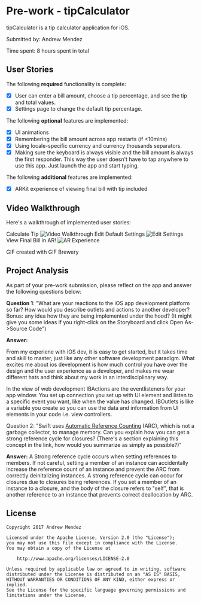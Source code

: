 # Pre-work - tipCalculator

tipCalculator is a tip calculator application for iOS.

Submitted by: Andrew Mendez

Time spent: 8 hours spent in total

## User Stories

The following **required** functionality is complete:

* [x] User can enter a bill amount, choose a tip percentage, and see the tip and total values.
* [x] Settings page to change the default tip percentage.

The following **optional** features are implemented:
* [x] UI animations
* [x] Remembering the bill amount across app restarts (if <10mins)
* [x] Using locale-specific currency and currency thousands separators.
* [x] Making sure the keyboard is always visible and the bill amount is always the first responder. This way the user doesn't have to tap anywhere to use this app. Just launch the app and start typing.

The following **additional** features are implemented:
* [x] ARKit experience of viewing final bill with tip included

## Video Walkthrough 

Here's a walkthrough of implemented user stories:

Calculate Tip
<img src='https://media.giphy.com/media/3o6vXSvzaBwL6m8M8M/giphy.gif' title='Calculate Tip' width='' alt='Video Walkthrough' />
Edit Default Settings
<img src='https://media.giphy.com/media/l1J3DgxxW7c9gxCxi/giphy.gif' title='Change Default Tip' width='' alt='Edit Settings' />
View Final Bill in AR! 
<img src='https://thumbs.gfycat.com/BonyFrequentAsiaticlesserfreshwaterclam-size_restricted.gif' title='ARKit Experience' width='' alt='AR Experience' />

GIF created with GIF Brewery

## Project Analysis

As part of your pre-work submission, please reflect on the app and answer the following questions below:

**Question 1**: "What are your reactions to the iOS app development platform so far? How would you describe outlets and actions to another developer? Bonus: any idea how they are being implemented under the hood? (It might give you some ideas if you right-click on the Storyboard and click Open As->Source Code")

**Answer:**

From my experiene with iOS dev, it is easy to get started, but it takes time and skill to master, just like any other software development paradigm. What excites me about ios development is how much control you have over the design and the user experience as a developer, and makes me wear different hats and think about my work in an interdisciplinary way.

In the view of web development IBActions are the eventlisteners for your app window. You set up connection you set up with UI element and listen to a specific event you want, like when the value has changed. IBOutlets is like a variable you create so you can use the data and information from UI elements in your code i.e. view controllers.


Question 2: "Swift uses [Automatic Reference Counting](https://developer.apple.com/library/content/documentation/Swift/Conceptual/Swift_Programming_Language/AutomaticReferenceCounting.html#//apple_ref/doc/uid/TP40014097-CH20-ID49) (ARC), which is not a garbage collector, to manage memory. Can you explain how you can get a strong reference cycle for closures? (There's a section explaining this concept in the link, how would you summarize as simply as possible?)"

**Answer:** A Strong reference cycle occurs when setting references to members. If not careful, setting a member of an instance can accidentally increase the reference count of an instance and prevent the ARC from correctly deinitalizing instances. A strong reference cycle can occur for closures due to closures being references. If you set a member of an instance to a closure, and the body of the closure refers to "self", that is another reference to an instance that prevents correct deallocation by ARC.





## License

    Copyright 2017 Andrew Mendez

    Licensed under the Apache License, Version 2.0 (the "License");
    you may not use this file except in compliance with the License.
    You may obtain a copy of the License at

        http://www.apache.org/licenses/LICENSE-2.0

    Unless required by applicable law or agreed to in writing, software
    distributed under the License is distributed on an "AS IS" BASIS,
    WITHOUT WARRANTIES OR CONDITIONS OF ANY KIND, either express or implied.
    See the License for the specific language governing permissions and
    limitations under the License.
